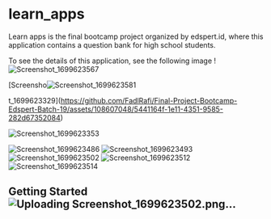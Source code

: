 # learn_apps

Learn apps is the final bootcamp project organized by edspert.id, where this application contains a question bank for high school students.

To see the details of this application, see the following image
!![Screenshot_1699623567](https://github.com/FadlRafi/Final-Project-Bootcamp-Edspert-Batch-19/assets/108607048/87ec1d18-cad9-47ea-bfc3-41b15095602a)

[Screensho![Screenshot_1699623581](https://github.com/FadlRafi/Final-Project-Bootcamp-Edspert-Batch-19/assets/108607048/a117dcbc-7dfe-418e-80d2-5c151ee3400c)

t_1699623329](https://github.com/FadlRafi/Final-Project-Bootcamp-Edspert-Batch-19/assets/108607048/5441164f-1e11-4351-9585-282d67352084)

![Screenshot_1699623353](https://github.com/FadlRafi/Final-Project-Bootcamp-Edspert-Batch-19/assets/108607048/cd01e4c3-4759-42e8-8fe7-41bc9c2afa98)

![Screenshot_1699623486](https://github.com/FadlRafi/Final-Project-Bootcamp-Edspert-Batch-19/assets/108607048/cede811b-c90b-406e-af62-116ebc2532f5)
![Screenshot_1699623493](https://github.com/FadlRafi/Final-Project-Bootcamp-Edspert-Batch-19/assets/108607048/9aab550c-c540-461b-a2bd-d16935bb876b)
![Screenshot_1699623502](https://github.com/FadlRafi/Final-Project-Bootcamp-Edspert-Batch-19/assets/108607048/307457df-efda-46c5-9195-c5ac7ecd36df)
![Screenshot_1699623512](https://github.com/FadlRafi/Final-Project-Bootcamp-Edspert-Batch-19/assets/108607048/9b93c7f6-716a-4212-8c58-c88204761f5b)
![Screenshot_1699623514](https://github.com/FadlRafi/Final-Project-Bootcamp-Edspert-Batch-19/assets/108607048/d920cc4b-1dc3-4090-9df2-ad1c4b5ff61d)

## Getting Started![Uploading Screenshot_1699623502.png…]()



